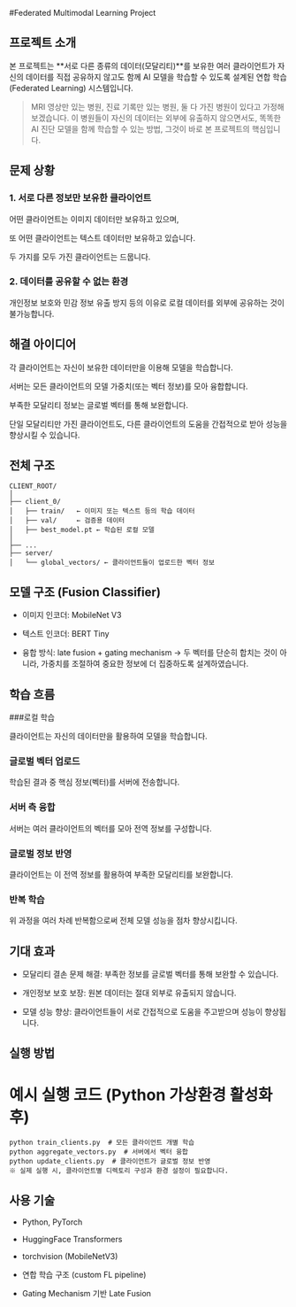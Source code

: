 #Federated Multimodal Learning Project

## 프로젝트 소개

본 프로젝트는 **서로 다른 종류의 데이터(모달리티)**를 보유한 여러 클라이언트가 자신의 데이터를 직접 공유하지 않고도 함께 AI 모델을 학습할 수 있도록 설계된 연합 학습(Federated Learning) 시스템입니다.



> MRI 영상만 있는 병원, 진료 기록만 있는 병원, 둘 다 가진 병원이 있다고 가정해 보겠습니다.
이 병원들이 자신의 데이터는 외부에 유출하지 않으면서도, 똑똑한 AI 진단 모델을 함께 학습할 수 있는 방법,
그것이 바로 본 프로젝트의 핵심입니다.

## 문제 상황
### 1. 서로 다른 정보만 보유한 클라이언트
어떤 클라이언트는 이미지 데이터만 보유하고 있으며,

또 어떤 클라이언트는 텍스트 데이터만 보유하고 있습니다.

두 가지를 모두 가진 클라이언트는 드뭅니다.

### 2. 데이터를 공유할 수 없는 환경
개인정보 보호와 민감 정보 유출 방지 등의 이유로 로컬 데이터를 외부에 공유하는 것이 불가능합니다.

## 해결 아이디어
각 클라이언트는 자신이 보유한 데이터만을 이용해 모델을 학습합니다.

서버는 모든 클라이언트의 모델 가중치(또는 벡터 정보)를 모아 융합합니다.

부족한 모달리티 정보는 글로벌 벡터를 통해 보완합니다.

단일 모달리티만 가진 클라이언트도, 다른 클라이언트의 도움을 간접적으로 받아 성능을 향상시킬 수 있습니다.

## 전체 구조
```
CLIENT_ROOT/
│
├── client_0/
│   ├── train/   ← 이미지 또는 텍스트 등의 학습 데이터
│   ├── val/     ← 검증용 데이터
│   ├── best_model.pt ← 학습된 로컬 모델
│
├── ...
├── server/
│   └── global_vectors/ ← 클라이언트들이 업로드한 벡터 정보
```

## 모델 구조 (Fusion Classifier)
- 이미지 인코더: MobileNet V3

- 텍스트 인코더: BERT Tiny

- 융합 방식: late fusion + gating mechanism
→ 두 벡터를 단순히 합치는 것이 아니라, 가중치를 조절하여 중요한 정보에 더 집중하도록 설계하였습니다.

## 학습 흐름
###로컬 학습

클라이언트는 자신의 데이터만을 활용하여 모델을 학습합니다.

### 글로벌 벡터 업로드

학습된 결과 중 핵심 정보(벡터)를 서버에 전송합니다.

### 서버 측 융합

서버는 여러 클라이언트의 벡터를 모아 전역 정보를 구성합니다.

### 글로벌 정보 반영

클라이언트는 이 전역 정보를 활용하여 부족한 모달리티를 보완합니다.

### 반복 학습

위 과정을 여러 차례 반복함으로써 전체 모델 성능을 점차 향상시킵니다.

## 기대 효과
- 모달리티 결손 문제 해결: 부족한 정보를 글로벌 벡터를 통해 보완할 수 있습니다.

- 개인정보 보호 보장: 원본 데이터는 절대 외부로 유출되지 않습니다.

- 모델 성능 향상: 클라이언트들이 서로 간접적으로 도움을 주고받으며 성능이 향상됩니다.

## 실행 방법

# 예시 실행 코드 (Python 가상환경 활성화 후)
```
python train_clients.py  # 모든 클라이언트 개별 학습
python aggregate_vectors.py  # 서버에서 벡터 융합
python update_clients.py  # 클라이언트가 글로벌 정보 반영
※ 실제 실행 시, 클라이언트별 디렉토리 구성과 환경 설정이 필요합니다.
```

## 사용 기술
- Python, PyTorch

- HuggingFace Transformers

- torchvision (MobileNetV3)

- 연합 학습 구조 (custom FL pipeline)

- Gating Mechanism 기반 Late Fusion
